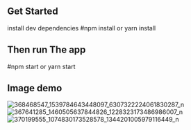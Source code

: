 ## Get Started

install dev dependencies
#npm install or yarn install

## Then run The app
#npm start or yarn start

## Image demo
![368468547_1539784643448097_6307322224061830287_n](https://github.com/giangtt03/Fruit-Shop-UI-React-Native/assets/124057363/961d4ea5-f1a4-4a04-bca4-e1ee1e94e78a)![367641285_1460505637844826_1228323173486986007_n](https://github.com/giangtt03/Fruit-Shop-UI-React-Native/assets/124057363/8f8559ed-ef85-4187-ab22-6f35bd8b3f79)![370199555_1074830173528578_1344201005979116449_n](https://github.com/giangtt03/Fruit-Shop-UI-React-Native/assets/124057363/692afd12-06b1-4695-9679-23ffcd575303)
